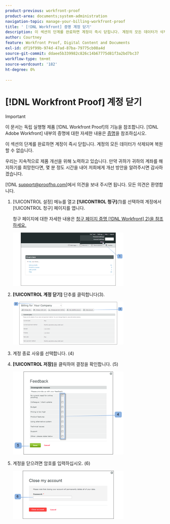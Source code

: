 ```yaml
---
product-previous: workfront-proof
product-area: documents;system-administration
navigation-topic: manage-your-billing-workfront-proof
title: ' [!DNL Workfront] 증명 계정 닫기'
description: 이 섹션의 단계를 완료하면 계정이 즉시 닫힙니다. 계정의 모든 데이터가 삭제되며 복원할 수 없습니다.
author: Courtney
feature: Workfront Proof, Digital Content and Documents
exl-id: df19f99b-974d-47ad-87ba-79775cb08a4d
source-git-commit: ddaee5b339982c826c14b67775d81f3a2bd7bc37
workflow-type: tm+mt
source-wordcount: '182'
ht-degree: 0%

---
```


# [!DNL Workfront Proof] 계정 닫기

>[!IMPORTANT]
>
>이 문서는 독립 실행형 제품 [!DNL Workfront Proof]의 기능을 참조합니다. [!DNL Adobe Workfront] 내부의 증명에 대한 자세한 내용은 [증명](../../../review-and-approve-work/proofing/proofing.md)을 참조하십시오.

이 섹션의 단계를 완료하면 계정이 즉시 닫힙니다. 계정의 모든 데이터가 삭제되며 복원할 수 없습니다.

우리는 지속적으로 제품 개선을 위해 노력하고 있습니다. 만약 귀하가 귀하의 계좌를 해지하기를 희망한다면, 몇 분 정도 시간을 내어 저희에게 개선 방안을 알려주시면 감사하겠습니다.

[!DNL support@proofhq.com]에서 의견을 보내 주시면 됩니다. 모든 의견은 환영합니다.

1. [!UICONTROL 설정] 메뉴를 열고 **[!UICONTROL 청구]**(1)를 선택하여 계정에서 [!UICONTROL 청구] 페이지를 엽니다.

   청구 페이지에 대한 자세한 내용은 [청구 페이지 증명 [!DNL Workfront] 2}을 참조하세요.](../../../workfront-proof/wp-billingsettings/manage-your-billing/wp-billing-page.md)

   ![청구 설정](assets/upgradesdowngrades-billing-settings-350x168.png)

1. **[!UICONTROL 계정 닫기]** 단추를 클릭합니다(3).

   ![Billing_-_close_your_account.png](assets/billing---close-your-account-350x135.png)

1. 계정 종료 사유를 선택합니다. (4)
1. **[!UICONTROL 저장]**&#x200B;을 클릭하여 결정을 확인합니다. (5)

   ![Close_Account_-_pop-up.png](assets/close-account---pop-up-350x262.png)

1. 계정을 닫으려면 암호를 입력하십시오. (6)

   ![Close_Account_-_password_pop-up.png](assets/close-account---password-pop-up-350x152.png)
